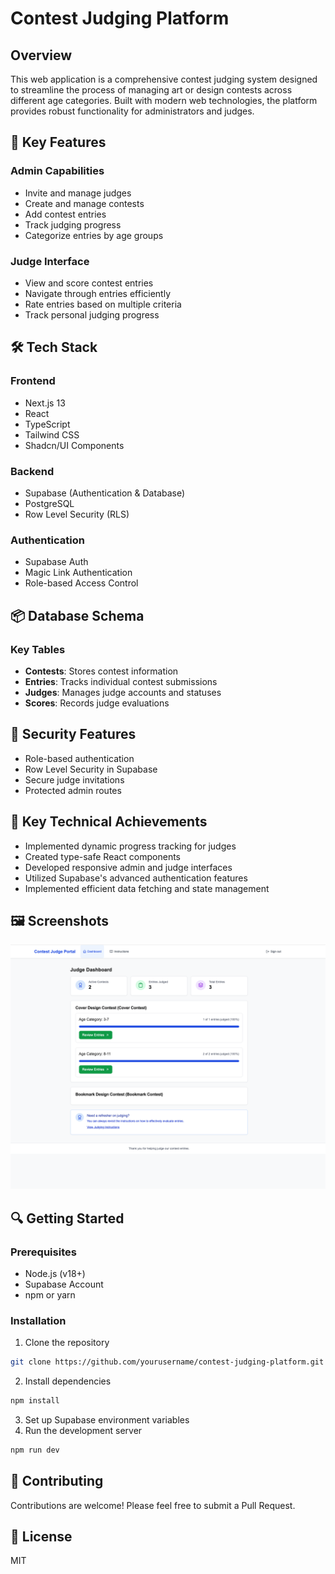 # Contest Judging Platform

## Overview

This web application is a comprehensive contest judging system designed to streamline the process of managing art or design contests across different age categories. Built with modern web technologies, the platform provides robust functionality for administrators and judges.

## 🌟 Key Features

### Admin Capabilities
- Invite and manage judges
- Create and manage contests
- Add contest entries
- Track judging progress
- Categorize entries by age groups

### Judge Interface
- View and score contest entries
- Navigate through entries efficiently
- Rate entries based on multiple criteria
- Track personal judging progress

## 🛠 Tech Stack

### Frontend
- Next.js 13
- React
- TypeScript
- Tailwind CSS
- Shadcn/UI Components

### Backend
- Supabase (Authentication & Database)
- PostgreSQL
- Row Level Security (RLS)

### Authentication
- Supabase Auth
- Magic Link Authentication
- Role-based Access Control

## 📦 Database Schema

### Key Tables
- **Contests**: Stores contest information
- **Entries**: Tracks individual contest submissions
- **Judges**: Manages judge accounts and statuses
- **Scores**: Records judge evaluations

## 🔐 Security Features
- Role-based authentication
- Row Level Security in Supabase
- Secure judge invitations
- Protected admin routes

## 🚀 Key Technical Achievements

- Implemented dynamic progress tracking for judges
- Created type-safe React components
- Developed responsive admin and judge interfaces
- Utilized Supabase's advanced authentication features
- Implemented efficient data fetching and state management

## 🖼️ Screenshots

![Judge Dashboard](/screenshots/judge-dashboard.png)


## 🔍 Getting Started

### Prerequisites
- Node.js (v18+)
- Supabase Account
- npm or yarn

### Installation

1. Clone the repository
```bash
git clone https://github.com/yourusername/contest-judging-platform.git
```

2. Install dependencies
```bash
npm install
```

3. Set up Supabase environment variables
4. Run the development server
```bash
npm run dev
```

## 🤝 Contributing

Contributions are welcome! Please feel free to submit a Pull Request.

## 📄 License

MIT
